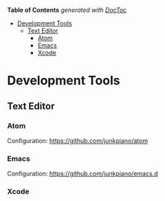 <!-- START doctoc generated TOC please keep comment here to allow auto update -->
<!-- DON'T EDIT THIS SECTION, INSTEAD RE-RUN doctoc TO UPDATE -->
**Table of Contents**  *generated with [DocToc](https://github.com/thlorenz/doctoc)*

- [Development Tools](#development-tools)
  - [Text Editor](#text-editor)
    - [Atom](#atom)
    - [Emacs](#emacs)
    - [Xcode](#xcode)

<!-- END doctoc generated TOC please keep comment here to allow auto update -->

Development Tools
=======================

## Text Editor

### Atom

Configuration: https://github.com/junkpiano/atom

### Emacs

Configuration: https://github.com/junkpiano/emacs.d

### Xcode
